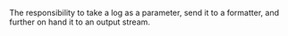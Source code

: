 The responsibility to take a log as a parameter, send it to a formatter, and further on hand it to an output stream.